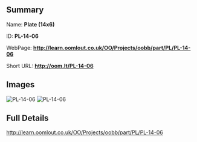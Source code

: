 

## Summary
 
Name: __Plate (14x6)__

ID: __PL-14-06__

WebPage: __http://learn.oomlout.co.uk/OO/Projects/oobb/part/PL/PL-14-06__

Short URL: __http://oom.lt/PL-14-06__


## Images
![PL-14-06](http://oomlout.com/oobb-gen/parts/PL/PL-14-06/PL-14-06_01_420.jpg)
![PL-14-06](http://oomlout.com/oobb-gen/parts/PL/PL-14-06/PL-14-06_420.png)




## Full Details

 http://learn.oomlout.co.uk/OO/Projects/oobb/part/PL/PL-14-06

